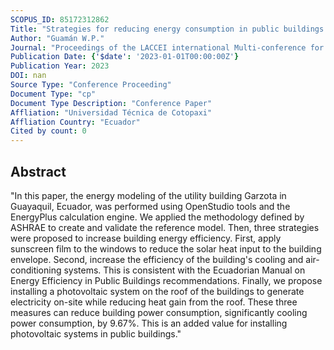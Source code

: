 ```yaml
---
SCOPUS_ID: 85172312862
Title: "Strategies for reducing energy consumption in public buildings: the Garzota Research Case"
Author: "Guamán W.P."
Journal: "Proceedings of the LACCEI international Multi-conference for Engineering, Education and Technology"
Publication Date: {'$date': '2023-01-01T00:00:00Z'}
Publication Year: 2023
DOI: nan
Source Type: "Conference Proceeding"
Document Type: "cp"
Document Type Description: "Conference Paper"
Affliation: "Universidad Técnica de Cotopaxi"
Affliation Country: "Ecuador"
Cited by count: 0
---
```


## Abstract
"In this paper, the energy modeling of the utility building Garzota in Guayaquil, Ecuador, was performed using OpenStudio tools and the EnergyPlus calculation engine. We applied the methodology defined by ASHRAE to create and validate the reference model. Then, three strategies were proposed to increase building energy efficiency. First, apply sunscreen film to the windows to reduce the solar heat input to the building envelope. Second, increase the efficiency of the building's cooling and air-conditioning systems. This is consistent with the Ecuadorian Manual on Energy Efficiency in Public Buildings recommendations. Finally, we propose installing a photovoltaic system on the roof of the buildings to generate electricity on-site while reducing heat gain from the roof. These three measures can reduce building power consumption, significantly cooling power consumption, by 9.67%. This is an added value for installing photovoltaic systems in public buildings."
